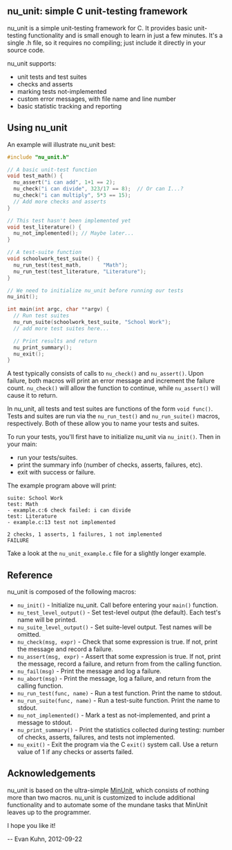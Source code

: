 ## nu_unit: simple C unit-testing framework

nu_unit is a simple unit-testing framework for C. It provides basic unit-testing
functionality and is small enough to learn in just a few minutes. It's a single
.h file, so it requires no compiling; just include it directly in your
source code.

nu_unit supports:
- unit tests and test suites
- checks and asserts
- marking tests not-implemented
- custom error messages, with file name and line number
- basic statistic tracking and reporting

## Using nu_unit

An example will illustrate nu_unit best:

```c
#include "nu_unit.h"

// A basic unit-test function
void test_math() {
  nu_assert("i can add", 1+1 == 2);
  nu_check("i can divide", 323/17 == 8);  // Or can I...?
  nu_check("i can multiply", 5*3 == 15);
  // Add more checks and asserts
}

// This test hasn't been implemented yet
void test_literature() {
  nu_not_implemented(); // Maybe later...
}

// A test-suite function
void schoolwork_test_suite() {
  nu_run_test(test_math,       "Math");
  nu_run_test(test_literature, "Literature");
}

// We need to initialize nu_unit before running our tests
nu_init();

int main(int argc, char **argv) {
  // Run test suites
  nu_run_suite(schoolwork_test_suite, "School Work");
  // add more test suites here...

  // Print results and return
  nu_print_summary();
  nu_exit();
}
```

A test typically consists of calls to `nu_check()` and `nu_assert()`. Upon
failure, both macros will print an error message and increment the failure
count. `nu_check()` will allow the function to continue, while `nu_assert()`
will cause it to return.

In nu_unit, all tests and test suites are functions of the form `void func()`.
Tests and suites are run via the `nu_run_test()` and `nu_run_suite()` macros,
respectively. Both of these allow you to name your tests and suites.

To run your tests, you'll first have to initialize nu_unit via `nu_init()`.
Then in your main:
- run your tests/suites.
- print the summary info (number of checks, asserts, failures, etc).
- exit with success or failure.

The example program above will print:

```
suite: School Work
test: Math
- example.c:6 check failed: i can divide
test: Literature
- example.c:13 test not implemented

2 checks, 1 asserts, 1 failures, 1 not implemented
FAILURE
```

Take a look at the `nu_unit_example.c` file for a slightly longer example.

## Reference

nu_unit is composed of the following macros:

- `nu_init()`                - Initialize nu_unit. Call before entering your
                               `main()` function.
- `nu_test_level_output()`   - Set test-level output (the default). Each test's
                               name will be printed.
- `nu_suite_level_output()`  - Set suite-level output. Test names will be omitted.
- `nu_check(msg, expr)`      - Check that some expression is true. If not, print
                               the message and record a failure.
- `nu_assert(msg, expr)`     - Assert that some expression is true. If not, print
                               the message, record a failure, and return from
                               from the calling function.
- `nu_fail(msg)`             - Print the message and log a failure.
- `nu_abort(msg)`            - Print the message, log a failure, and return from
                               the calling function.
- `nu_run_test(func, name)`  - Run a test function. Print the name to stdout.
- `nu_run_suite(func, name)` - Run a test-suite function. Print the name to stdout.
- `nu_not_implemented()`     - Mark a test as not-implemented, and print a message
                               to stdout.
- `nu_print_summary()`       - Print the statistics collected during testing:
                               number of checks, asserts, failures, and tests not
                               implemented.
- `nu_exit()`                - Exit the program via the C `exit()` system call.
                               Use a return value of 1 if any checks or asserts
                               failed.

## Acknowledgements

nu_unit is based on the ultra-simple [MinUnit](http://www.jera.com/techinfo/jtns/jtn002.html),
which consists of nothing more than two macros. nu_unit is customized to include
additional functionality and to automate some of the mundane tasks that MinUnit
leaves up to the programmer.

I hope you like it!

-- Evan Kuhn, 2012-09-22
